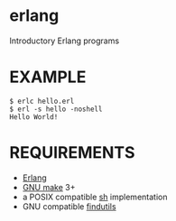 # erlang

Introductory Erlang programs

# EXAMPLE

```
$ erlc hello.erl
$ erl -s hello -noshell
Hello World!
```

# REQUIREMENTS

* [Erlang](http://www.erlang.org)
* [GNU make](https://www.gnu.org/software/make/) 3+
* a POSIX compatible [sh](https://pubs.opengroup.org/onlinepubs/9699919799/utilities/sh.html) implementation
* GNU compatible [findutils](https://www.gnu.org/software/findutils/)
